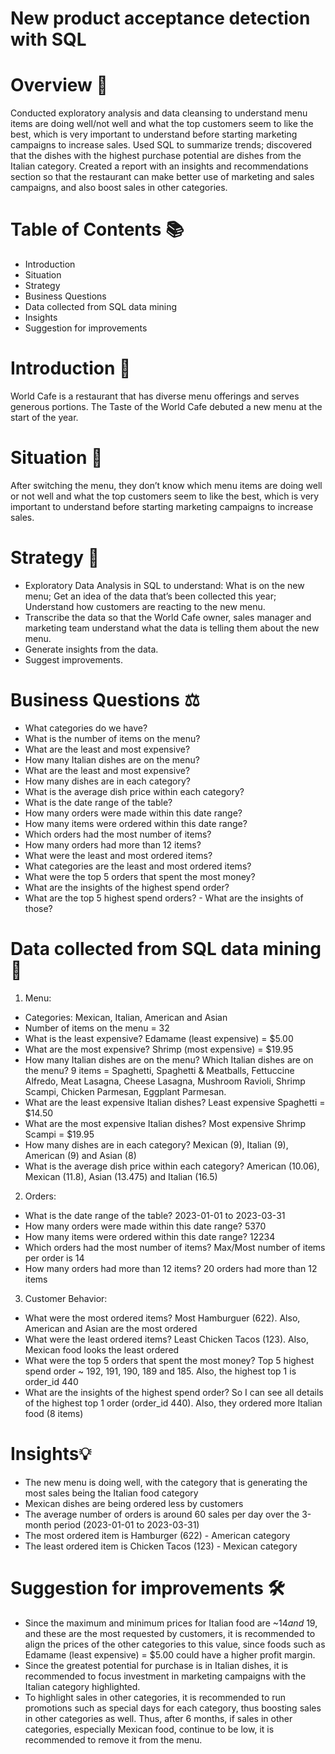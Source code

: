 # New product acceptance detection with SQL

# Overview 📖

Conducted exploratory analysis and data cleansing to understand menu items are doing well/not well and what the top customers seem to like the best, which is very important to understand before starting marketing campaigns to increase sales. Used SQL to summarize trends; discovered that the dishes with the highest purchase potential are dishes from the Italian category. Created a report with an insights and recommendations section so that the restaurant can make better use of marketing and sales campaigns, and also boost sales in other categories.

# Table of Contents 📚

- Introduction
- Situation
- Strategy
- Business Questions
- Data collected from SQL data mining
- Insights
- Suggestion for improvements

# Introduction 📝

World Cafe is a restaurant that has diverse menu offerings and serves generous portions. The Taste of the World Cafe debuted a new menu at the start of the year.

# Situation 🔎

After switching the menu, they don’t know which menu items are doing well or not well and what the top customers seem to like the best, which is very important to understand before starting marketing campaigns to increase sales.

# Strategy 🎯

- Exploratory Data Analysis in SQL to understand:
What is on the new menu; Get an idea of the data that’s been collected this year; Understand how customers are reacting to the new menu.
- Transcribe the data so that the World Cafe owner, sales manager and marketing team understand what the data is telling them about the new menu.
- Generate insights from the data.
- Suggest improvements.

# Business Questions ⚖️

- What categories do we have?
- What is the number of items on the menu?
- What are the least and most expensive?
- How many Italian dishes are on the menu? 
- What are the least and most expensive?
- How many dishes are in each category? 
- What is the average dish price within each category?
- What is the date range of the table?
- How many orders were made within this date range?
- How many items were ordered within this date range?
- Which orders had the most number of items?
- How many orders had more than 12 items?
- What were the least and most ordered items?
- What categories are the least and most ordered items?
- What were the top 5 orders that spent the most money?
- What are the insights of the highest spend order?
- What are the top 5 highest spend orders? - What are the insights of those?

# Data collected from SQL data mining 📑

1) Menu:

- Categories: Mexican, Italian, American and Asian
- Number of items on the menu = 32
- What is the least expensive? Edamame (least expensive) = $5.00
- What are the most expensive? Shrimp (most expensive) = $19.95
- How many Italian dishes are on the menu? Which Italian dishes are on the menu? 9 items = Spaghetti, Spaghetti & Meatballs, Fettuccine Alfredo, Meat Lasagna, Cheese Lasagna, Mushroom Ravioli, Shrimp Scampi, Chicken Parmesan, Eggplant Parmesan.
- What are the least expensive Italian dishes? Least expensive Spaghetti = $14.50
- What are the most expensive Italian dishes? Most expensive Shrimp Scampi = $19.95
- How many dishes are in each category? Mexican (9), Italian (9), American (9) and Asian (8)
- What is the average dish price within each category? American (10.06), Mexican (11.8), Asian (13.475) and Italian (16.5)

2) Orders:

- What is the date range of the table? 2023-01-01 to 2023-03-31
- How many orders were made within this date range? 5370
- How many items were ordered within this date range? 12234 
- Which orders had the most number of items? Max/Most number of items per order is 14
- How many orders had more than 12 items? 20 orders had more than 12 items

3) Customer Behavior:

- What were the most ordered items? Most Hamburguer (622). Also, American and Asian are the most ordered
- What were the least ordered items? Least Chicken Tacos (123). Also, Mexican food looks the least ordered
- What were the top 5 orders that spent the most money?  Top 5 highest spend order ~ 192, 191, 190, 189 and 185. Also, the highest top 1 is order_id 440
- What are the insights of the highest spend order? So I can see all details of the highest top 1 order (order_id 440). Also, they ordered more Italian food (8 items)

# Insights💡

- The new menu is doing well, with the category that is generating the most sales being the Italian food category
- Mexican dishes are being ordered less by customers
- The average number of orders is around 60 sales per day over the 3-month period (2023-01-01 to 2023-03-31)
- The most ordered item is Hamburger (622) - American category
- The least ordered item is Chicken Tacos (123) - Mexican category

# Suggestion for improvements 🛠️

- Since the maximum and minimum prices for Italian food are ~$14 and ~$19, and these are the most requested by customers, it is recommended to align the prices of the other categories to this value, since foods such as Edamame (least expensive) = $5.00 could have a higher profit margin.
- Since the greatest potential for purchase is in Italian dishes, it is recommended to focus investment in marketing campaigns with the Italian category highlighted.
- To highlight sales in other categories, it is recommended to run promotions such as special days for each category, thus boosting sales in other categories as well. Thus, after 6 months, if sales in other categories, especially Mexican food, continue to be low, it is recommended to remove it from the menu.
